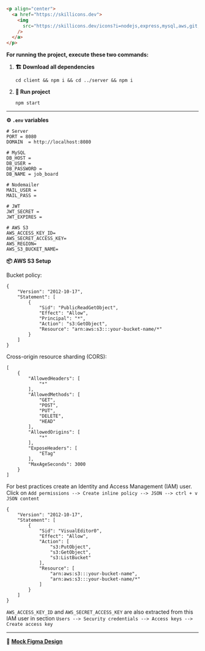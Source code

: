 ```html
<p align="center">
  <a href="https://skillicons.dev">
    <img
      src="https://skillicons.dev/icons?i=nodejs,express,mysql,aws,git,github,react,js,css,figma,vite"
    />
  </a>
</p>
```

**For running the project, execute these two commands:**

1. **🏗 Download all dependencies**
   ```
   cd client && npm i && cd ../server && npm i
   ```
2. **🏁 Run project**
   ```
   npm start
   ```

---

**⚙ `.env` variables**

```
# Server
PORT = 8080
DOMAIN  = http://localhost:8080

# MySQL
DB_HOST =
DB_USER =
DB_PASSWORD =
DB_NAME = job_board

# Nodemailer
MAIL_USER =
MAIL_PASS =

# JWT
JWT_SECRET =
JWT_EXPIRES =

# AWS S3
AWS_ACCESS_KEY_ID=
AWS_SECRET_ACCESS_KEY=
AWS_REGION=
AWS_S3_BUCKET_NAME=
```

**📦 AWS S3 Setup**

Bucket policy:

```
{
    "Version": "2012-10-17",
    "Statement": [
        {
            "Sid": "PublicReadGetObject",
            "Effect": "Allow",
            "Principal": "*",
            "Action": "s3:GetObject",
            "Resource": "arn:aws:s3:::your-bucket-name/*"
        }
    ]
}
```

Cross-origin resource sharding (CORS):

```
[
    {
        "AllowedHeaders": [
            "*"
        ],
        "AllowedMethods": [
            "GET",
            "POST",
            "PUT",
            "DELETE",
            "HEAD"
        ],
        "AllowedOrigins": [
            "*"
        ],
        "ExposeHeaders": [
            "ETag"
        ],
        "MaxAgeSeconds": 3000
    }
]
```

For best practices create an Identity and Access Management (IAM) user. Click on `Add permissions --> Create inline policy --> JSON --> ctrl + v JSON content `

```
{
	"Version": "2012-10-17",
	"Statement": [
		{
			"Sid": "VisualEditor0",
			"Effect": "Allow",
			"Action": [
				"s3:PutObject",
				"s3:GetObject",
				"s3:ListBucket"
			],
			"Resource": [
				"arn:aws:s3:::your-bucket-name",
				"arn:aws:s3:::your-bucket-name/*"
			]
		}
	]
}
```

`AWS_ACCESS_KEY_ID` and `AWS_SECRET_ACCESS_KEY` are also extracted from this IAM user in section `Users --> Security credentials --> Access keys --> Create access key`

---

🎨 **[Mock Figma Design](https://www.figma.com/design/qddYw8hDrG7ztUBGP9T6zf/Job-Board?node-id=0-1&t=9Ll8kh17qngVnt9c-1)**
